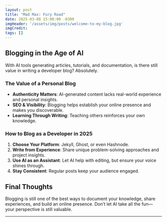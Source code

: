 ```yaml
---
layout: post
title: "Mad Max: Fury Road"
date: 2025-03-08 15:00:00 -0300
imgHeader: '/assets/img/posts/welcome-to-my-blog.jpg'
imgCredit:
tags: []
---
```

## Blogging in the Age of AI

With AI tools generating articles, tutorials, and documentation, is there still value in writing a developer blog? Absolutely.

### The Value of a Personal Blog

- **Authenticity Matters**: AI-generated content lacks real-world experience and personal insights.
- **SEO & Visibility**: Blogging helps establish your online presence and makes you discoverable.
- **Learning Through Writing**: Teaching others reinforces your own knowledge.

### How to Blog as a Developer in 2025

1. **Choose Your Platform**: Jekyll, Ghost, or even Hashnode.
2. **Write from Experience**: Share unique problem-solving approaches and project insights.
3. **Use AI as an Assistant**: Let AI help with editing, but ensure your voice shines through.
4. **Stay Consistent**: Regular posts keep your audience engaged.

## Final Thoughts

Blogging is still one of the best ways to document your knowledge, share experiences, and build an online presence. Don’t let AI take all the fun—your perspective is still valuable.

---
